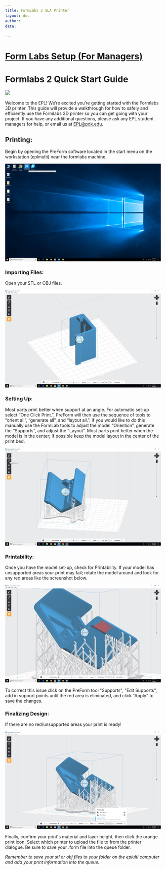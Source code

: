 ```yaml
---
title: FormLabs 2 SLA Printer
layout: doc
author: 
date: 

---
```

# [Form Labs Setup (For Managers)](Formlabs2QuickStartGuide)

# Formlabs 2 Quick Start Guide  

![](img/Cover_image.PNG)

Welcome to the EPL! We’re excited you’re getting started with
the Formlabs 3D printer. This guide will provide a walkthrough
for how to safely and efficiently use the Formlabs 3D printer so
you can get going with your project. If you have any additional
questions, please ask any EPL student managers for help, or
email us at EPL@pdx.edu.

## Printing:

Begin by opening the PreForm software located in the start menu on the workstation (eplmulti) near the formlabs machine. 

![](img/Preform_Open.png)


### Importing Files:

Open your STL or OBJ files. 

![](img/Preform_Import.png)

### Setting Up:

Most parts print better when support at an angle. For automatic set-up select “One Click Print.”, PreForm will then use the sequence of tools to “orient all”, “generate all”, and “layout all.”. If you would like to do this manually use the FormLab tools to adjust the model “Oriention”, generate the “Supports”, and adjust the “Layout”. Most parts print better when the model is in the center; If possible keep the model layout in the center of the print bed.

![](img/Preform_OneClickPrint.png)

### Printability:

Once you have the model set-up, check for Printability. If your model has unsupported areas your print may fail; rotate the model around and look for any red areas like the screenshot below.  

![](img/Preform_SupportError.png)

To correct this issue click on the PreForm tool "Supports", "Edit Supports", add in support points until the red area is eliminated, and click "Apply" to save the changes.

### Finalizing Design:

If there are no red/unsupported areas your print is ready!

![](img/Preform_Ready.png)

Finally, confirm your print's material and layer height, then click the orange print icon. Select which printer to upload the file to from the printer dialogue. Be sure to save your .form file into the queue folder.

*Remember to save your stl or obj files to your folder on the eplulti computer and add your print information into the queue.*
